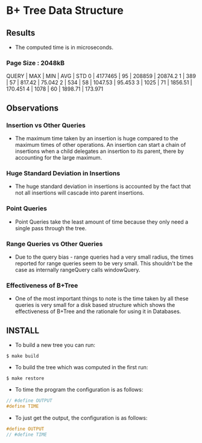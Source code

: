 # B+ Tree Data Structure

## Results
- The computed time is in microseconds.

### Page Size : 2048kB

QUERY | MAX     | MIN | AVG     | STD
0     | 4177465 | 95  | 208859  | 20874.2
1     | 389     | 57  | 817.42  | 75.042
2     | 534     | 58  | 1047.53 | 95.453
3     | 1025    | 71  | 1856.51 | 170.451
4     | 1078    | 60  | 1898.71 | 173.971

## Observations

### Insertion vs Other Queries
- The maximum time taken by an insertion is huge compared to the maximum times
of other operations. An insertion can start a chain of insertions when a child
delegates an insertion to its parent, there by accounting for the large maximum.

### Huge Standard Deviation in Insertions
- The huge standard deviation in insertions is accounted by the fact that not
all insertions will cascade into parent insertions.

### Point Queries
- Point Queries take the least amount of time because they only need a single
pass through the tree.

### Range Queries vs Other Queries
- Due to the query bias - range queries had a very small radius, the times reported
for range queries seem to be very small. This shouldn't be the case as internally
rangeQuery calls windowQuery.

### Effectiveness of B+Tree
- One of the most important things to note is the time taken by all these queries is
very small for a disk based structure which shows the effectiveness of B+Tree and the
rationale for using it in Databases.

## INSTALL

- To build a new tree you can run:

```shell
$ make build
```

- To build the tree which was computed in the first run:

```shell
$ make restore
```

- To time the program the configuration is as follows:

```c++
// #define OUTPUT
#define TIME
```

- To just get the output, the configuration is as follows:

```c++
#define OUTPUT
// #define TIME
```
